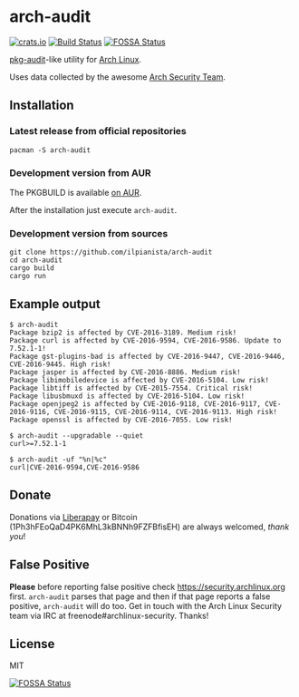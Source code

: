 # arch-audit

[![crats.io](https://img.shields.io/crates/v/arch-audit.svg)](https://crates.io/crates/arch-audit)
[![Build Status](https://gitlab.com/ilpianista/arch-audit/badges/master/pipeline.svg)](https://gitlab.com/ilpianista/arch-audit/pipelines)
[![FOSSA Status](https://app.fossa.io/api/projects/git%2Bgithub.com%2Filpianista%2Farch-audit.svg?type=shield)](https://app.fossa.io/projects/git%2Bgithub.com%2Filpianista%2Farch-audit?ref=badge_shield)

[pkg-audit](https://www.freebsd.org/cgi/man.cgi?query=pkg-audit&sektion=8)-like utility for [Arch Linux](https://archlinux.org).

Uses data collected by the awesome [Arch Security Team](https://wiki.archlinux.org/index.php/Arch_Security_Team).

## Installation

### Latest release from official repositories

    pacman -S arch-audit

### Development version from AUR

The PKGBUILD is available [on AUR](https://aur.archlinux.org/packages/arch-audit-git).

After the installation just execute `arch-audit`.

### Development version from sources

    git clone https://github.com/ilpianista/arch-audit
    cd arch-audit
    cargo build
    cargo run

## Example output

    $ arch-audit
    Package bzip2 is affected by CVE-2016-3189. Medium risk!
    Package curl is affected by CVE-2016-9594, CVE-2016-9586. Update to 7.52.1-1!
    Package gst-plugins-bad is affected by CVE-2016-9447, CVE-2016-9446, CVE-2016-9445. High risk!
    Package jasper is affected by CVE-2016-8886. Medium risk!
    Package libimobiledevice is affected by CVE-2016-5104. Low risk!
    Package libtiff is affected by CVE-2015-7554. Critical risk!
    Package libusbmuxd is affected by CVE-2016-5104. Low risk!
    Package openjpeg2 is affected by CVE-2016-9118, CVE-2016-9117, CVE-2016-9116, CVE-2016-9115, CVE-2016-9114, CVE-2016-9113. High risk!
    Package openssl is affected by CVE-2016-7055. Low risk!

    $ arch-audit --upgradable --quiet
    curl>=7.52.1-1

    $ arch-audit -uf "%n|%c"
    curl|CVE-2016-9594,CVE-2016-9586

## Donate

Donations via [Liberapay](https://liberapay.com/ilpianista) or Bitcoin (1Ph3hFEoQaD4PK6MhL3kBNNh9FZFBfisEH) are always welcomed, _thank you_!

## False Positive

**Please** before reporting false positive check https://security.archlinux.org first. `arch-audit` parses that page and then if that page reports a false positive, `arch-audit` will do too. Get in touch with the Arch Linux Security team via IRC at freenode#archlinux-security. Thanks!

## License

MIT


[![FOSSA Status](https://app.fossa.io/api/projects/git%2Bgithub.com%2Filpianista%2Farch-audit.svg?type=large)](https://app.fossa.io/projects/git%2Bgithub.com%2Filpianista%2Farch-audit?ref=badge_large)